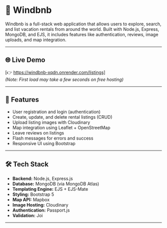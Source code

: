 # 🏡 Windbnb

Windbnb is a full-stack web application that allows users to explore, search, and list vacation rentals from around the world. Built with Node.js, Express, MongoDB, and EJS, it includes features like authentication, reviews, image uploads, and map integration.

---

## 🌐 Live Demo

[👉 https://windbnb-xqdn.onrender.com/listings]  
*(Note: First load may take a few seconds on free hosting)*

---

## 🔑 Features

- User registration and login (authentication)
- Create, update, and delete rental listings (CRUD)
- Upload listing images with Cloudinary
- Map integration using Leaflet + OpenStreetMap
- Leave reviews on listings
- Flash messages for errors and success
- Responsive UI using Bootstrap

---

## 🛠️ Tech Stack

- **Backend:** Node.js, Express.js
- **Database:** MongoDB (via MongoDB Atlas)
- **Templating Engine:** EJS + EJS-Mate
- **Styling:** Bootstrap 5
- **Map API:** Mapbox
- **Image Hosting:** Cloudinary
- **Authentication:** Passport.js
- **Validation:** Joi

---



